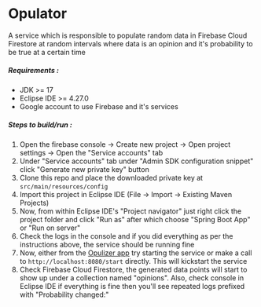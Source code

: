 # Opulator

A service which is responsible to populate random data in Firebase Cloud Firestore at random intervals where data is an opinion and it's probability to be true at a certain time

##### Requirements :

- JDK >= 17
- Eclipse IDE >= 4.27.0
- Google account to use Firebase and it's services

##### Steps to build/run :

1. Open the firebase console -> Create new project -> Open project settings -> Open the "Service accounts" tab
2. Under "Service accounts" tab under "Admin SDK configuration snippet" click "Generate new private key" button
3. Clone this repo and place the downloaded private key at ```src/main/resources/config```
4. Import this project in Eclipse IDE (File -> Import -> Existing Maven Projects)
5. Now, from within Eclipse IDE's "Project navigator" just right click the project folder and click "Run as" after which choose "Spring Boot App" or "Run on server"
6. Check the logs in the console and if you did everything as per the instructions above, the service should be running fine
7. Now, either from the [Opulizer app](https://github.com/Ldev007/opulizer) try starting the service or make a call to ```http://localhost:8080/start``` directly. This will kickstart the service
8. Check Firebase Cloud Firestore, the generated data points will start to show up under a collection named "opinions". Also, check console in Eclipse IDE if everything is fine then you'll see repeated logs prefixed with "Probability changed:"